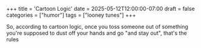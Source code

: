 +++
title = 'Cartoon Logic'
date = 2025-05-12T12:00:00-07:00
draft = false
categories = ["humor"]
tags = ["looney tunes"]
+++

So, according to cartoon logic, once you toss someone out of something you're supposed to dust off your hands and go "and stay out", that's the rules